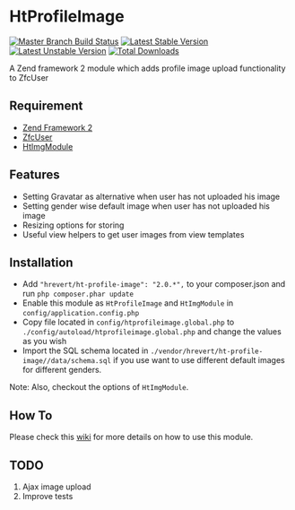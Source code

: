HtProfileImage
==============
[![Master Branch Build Status](https://api.travis-ci.org/hrevert/HtProfileImage.png?branch=master)](http://travis-ci.org/hrevert/HtProfileImage)
[![Latest Stable Version](https://poser.pugx.org/hrevert/ht-profile-image/v/stable.png)](https://packagist.org/packages/hrevert/ht-profile-image)
[![Latest Unstable Version](https://poser.pugx.org/hrevert/ht-profile-image/v/unstable.png)](https://packagist.org/packages/hrevert/ht-profile-image)
[![Total Downloads](https://poser.pugx.org/hrevert/ht-profile-image/downloads.png)](https://packagist.org/packages/hrevert/ht-profile-image)

A Zend framework 2 module which adds profile image upload functionality to ZfcUser

## Requirement
* [Zend Framework 2](https://github.com/zendframework/zf2)
* [ZfcUser](https://github.com/ZF-Commons/ZfcUser)
* [HtImgModule](https://github.com/hrevert/HtImgModule)

## Features

* Setting Gravatar as alternative when user has not uploaded his image
* Setting gender wise default image when user has not uploaded his image
* Resizing options for storing
* Useful view helpers to get user images from view templates

## Installation
* Add `"hrevert/ht-profile-image": "2.0.*",` to your composer.json and run `php composer.phar update`
* Enable this module as `HtProfileImage` and `HtImgModule` in `config/application.config.php`
* Copy file located in `config/htprofileimage.global.php` to `./config/autoload/htprofileimage.global.php` and change the values as you wish
* Import the SQL schema located in `./vendor/hrevert/ht-profile-image//data/schema.sql` if you use want to use different default images for different genders.
 
Note: Also, checkout the options of `HtImgModule`.
 
## How To

Please check this [wiki](https://github.com/hrevert/HtProfileImage/wiki) for more details on how to use this module.

## TODO
1. Ajax image upload
2. Improve tests
